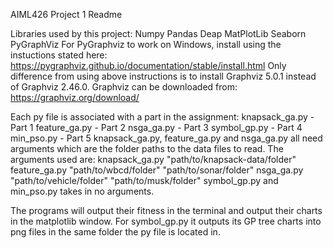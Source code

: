 AIML426 Project 1 Readme

Libraries used by this project:
    Numpy
    Pandas
    Deap
    MatPlotLib
    Seaborn
    PyGraphViz
        For PyGraphviz to work on Windows, install using the instuctions stated here:
            https://pygraphviz.github.io/documentation/stable/install.html
        Only difference from using above instructions is to install Graphviz 5.0.1 instead of Graphviz 2.46.0. 
        Graphviz can be downloaded from:
            https://graphviz.org/download/

Each py file is associated with a part in the assignment:
    knapsack_ga.py  - Part 1
    feature_ga.py   - Part 2
    nsga_ga.py      - Part 3
    symbol_gp.py    - Part 4
    min_pso.py      - Part 5
knapsack_ga.py, feature_ga.py and nsga_ga.py all need arguments which are the folder paths to the data files to read.
The arguments used are:
    knapsack_ga.py "path/to/knapsack-data/folder"
    feature_ga.py "path/to/wbcd/folder" "path/to/sonar/folder"
    nsga_ga.py "path/to/vehicle/folder" "path/to/musk/folder"
symbol_gp.py and min_pso.py takes in no arguments.

The programs will output their fitness in the terminal and output their charts in the matplotlib window. For symbol_gp.py it outputs its GP tree charts into png files in the same folder the py file is located in.